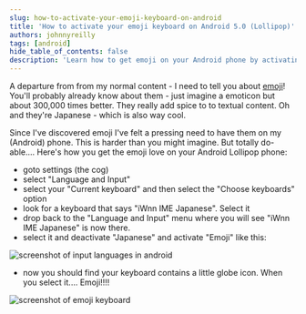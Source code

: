 ```yaml
---
slug: how-to-activate-your-emoji-keyboard-on-android
title: 'How to activate your emoji keyboard on Android 5.0 (Lollipop)'
authors: johnnyreilly
tags: [android]
hide_table_of_contents: false
description: 'Learn how to get emoji on your Android phone by activating the "iWnn IME Japanese" keyboard and selecting the "Emoji" option.'
---
```


A departure from from my normal content - I need to tell you about [emoji](http://en.wikipedia.org/wiki/Emoji)! You'll probably already know about them - just imagine a emoticon but about 300,000 times better. They really add spice to to textual content. Oh and they're Japanese - which is also way cool.

<!--truncate-->

Since I've discovered emoji I've felt a pressing need to have them on my (Android) phone. This is harder than you might imagine. But totally do-able.... Here's how you get the emoji love on your Android Lollipop phone:

- goto settings (the cog)
- select "Language and Input"
- select your "Current keyboard" and then select the "Choose keyboards" option
- look for a keyboard that says "iWnn IME Japanese". Select it
- drop back to the "Language and Input" menu where you will see "iWnn IME Japanese" is now there.
- select it and deactivate "Japanese" and activate "Emoji" like this:

![screenshot of input languages in android](screenshot_input_languages.png)

- now you should find your keyboard contains a little globe icon. When you select it.... Emoji!!!!

![screenshot of emoji keyboard](screenshot_emoji.jpg)

